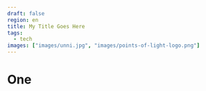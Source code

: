 ```yaml
---
draft: false
region: en
title: My Title Goes Here
tags:
  - tech
images: ["images/unni.jpg", "images/points-of-light-logo.png"]
---
```


# One
